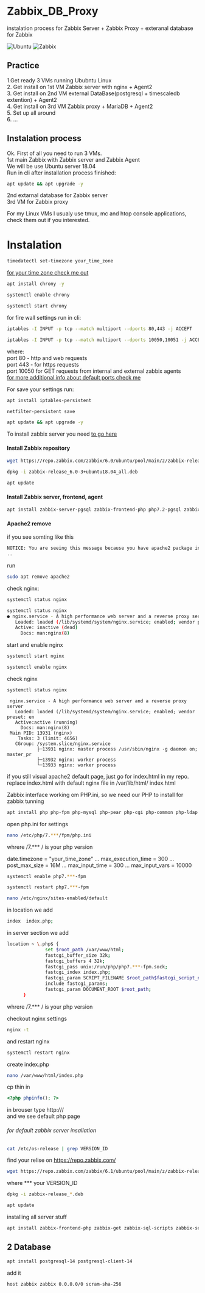 # Zabbix_DB_Proxy
instalation process for Zabbix Server + Zabbix Proxy + exteranal database for Zabbix  

![Ubuntu](https://img.shields.io/badge/Ubuntu-Ubuntu%2018.04%20LTS-orange) ![Zabbix](https://img.shields.io/badge/Zabbix-Zabbix--6.x-red)  

## Practice

1.Get ready 3 VMs running Ububntu Linux  
2. Get install on 1st VM Zabbix server with nginx + Agent2  
3. Get install on 2nd VM external DataBase(postgresql + timescaledb extention) + Agent2  
4. Get install on 3rd VM Zabbix proxy + MariaDB + Agent2  
5. Set up all around  
6. ...  

## Instalation process

Ok. First of all you need to run 3 VMs.  
  1st main Zabbix with Zabbix server and Zabbix Agent    
    We will be use Ubuntu server 18.04   
    Run in cli after installation process finished:  
```bash
apt update && apt upgrade -y
``` 
  2nd extarnal database for Zabbix server  
  3rd VM for Zabbix proxy    
  
 For my Linux VMs I usualy use tmux, mc and htop console applications, check them out if you interested.  
 
 # Instalation
  ```bash 
  timedatectl set-timezone your_time_zone 
  ```
  [for your time zone check me out](https://en.wikipedia.org/wiki/List_of_tz_database_time_zones "time zones")
  
```bash 
apt install chrony -y
```
```bash 
systemctl enable chrony 
```
```bash 
systemctl start chrony 
```

for fire wall settings run in cli:

```bash
iptables -I INPUT -p tcp --match multiport --dports 80,443 -j ACCEPT
```
```bash
iptables -I INPUT -p tcp --match multiport --dports 10050,10051 -j ACCEPT
```
where:  
port 80 - http and  web requests  
port 443  - for https requests  
port 10050 for GET requests from internal and external zabbix agents  
[for more additional info about default ports check me](https://docs.oracle.com/en/storage/tape-storage/sl4000/slklg/default-port-numbers.html "oracle default ports")  

For save your settings run:  
```bash 
apt install iptables-persistent
```
```bash
netfilter-persistent save
```
```bash
apt update && apt upgrade -y
```

To install zabbix server you need [to go here](https://www.zabbix.com/download?zabbix=6.0&os_distribution=ubuntu&os_version=18.04_bionic&db=postgresql&ws=nginx "offical guide to install zabbix")

#### Install Zabbix repository

```bash
wget https://repo.zabbix.com/zabbix/6.0/ubuntu/pool/main/z/zabbix-release/zabbix-release_6.0-3+ubuntu18.04_all.deb
```
```bash
dpkg -i zabbix-release_6.0-3+ubuntu18.04_all.deb
```
```bash
apt update
```
#### Install Zabbix server, frontend, agent
```bash
apt install zabbix-server-pgsql zabbix-frontend-php php7.2-pgsql zabbix-nginx-conf zabbix-sql-scripts zabbix-agent
```
#### Apache2 remove
if you see somting like this
```bash ..  
NOTICE: You are seeing this message because you have apache2 package installed  
..
```
run 
```bash
sudo apt remove apache2
```
check nginx:
```bash
systemctl status nginx
```
```bash
systemctl status nginx
● nginx.service - A high performance web server and a reverse proxy server
   Loaded: loaded (/lib/systemd/system/nginx.service; enabled; vendor preset: en
   Active: inactive (dead)
     Docs: man:nginx(8)
 ```
 start and enable nginx
 ```bash 
 systemctl start nginx 
 ```
 ```bash
 systemctl enable nginx
 ```
 
check nginx
```bash
systemctl status nginx
```
```shell
 nginx.service - A high performance web server and a reverse proxy server
   Loaded: loaded (/lib/systemd/system/nginx.service; enabled; vendor preset: en
   Active:active (running)
     Docs: man:nginx(8)
 Main PID: 13931 (nginx)
    Tasks: 3 (limit: 4656)
   CGroup: /system.slice/nginx.service
           ├─13931 nginx: master process /usr/sbin/nginx -g daemon on; master_pr
           ├─13932 nginx: worker process
           └─13933 nginx: worker process
```
 
if you still visual apache2 default page, just go for index.html in my repo. replace index.html with default nginx file in /var/lib/html/ index.html

Zabbix interface working om PHP.ini, so we need our PHP to install for zabbix tunning
```bash
apt install php php-fpm php-mysql php-pear php-cgi php-common php-ldap php-mbstring php-snmp php-gd php-xml php-bcmath
```
open php.ini for settings  

```bash
nano /etc/php/7.***/fpm/php.ini  
```
whrere /7.*** / is your php version  

date.timezone = "your_time_zone"
...
max_execution_time = 300
...
post_max_size = 16M
...
max_input_time = 300
...
max_input_vars = 10000  
```bash
systemctl enable php7.***-fpm
```
```bash
systemctl restart php7.***-fpm
```

```bash
nano /etc/nginx/sites-enabled/default
```
in location we add  

```bash
index  index.php;
```
in server section we add
```bash
location ~ \.php$ {
              set $root_path /var/www/html;
              fastcgi_buffer_size 32k;
              fastcgi_buffers 4 32k;
              fastcgi_pass unix:/run/php/php7.***-fpm.sock;
              fastcgi_index index.php;
              fastcgi_param SCRIPT_FILENAME $root_path$fastcgi_script_name;
              include fastcgi_params;
              fastcgi_param DOCUMENT_ROOT $root_path;
      }
 ```
   
whrere /7.*** / is your php version

checkout nginx settings 
```bash
nginx -t
```
and restart nginx

```bash
systemctl restart nginx
```

create index.php

```bash
nano /var/www/html/index.php
```
cp thin in

```php
<?php phpinfo(); ?>
```

in brouser type http://<server IP-addres>/  
and we see default php page  
###### for default zabbix server insallation

```bash
cat /etc/os-release | grep VERSION_ID
```  
find your relise on https://repo.zabbix.com/

```bash
wget https://repo.zabbix.com/zabbix/6.1/ubuntu/pool/main/z/zabbix-release/***
```  
where *** your VERSION_ID  
```bash
dpkg -i zabbix-release_*.deb
```
```bash
apt update
```
installing all server stuff
```bash
apt install zabbix-frontend-php zabbix-get zabbix-sql-scripts zabbix-server-mysql
```   


## 2 Database

```bash 
apt install postgresql-14 postgresql-client-14
```

add it 
```bash
host zabbix zabbix 0.0.0.0/0 scram-sha-256
```

